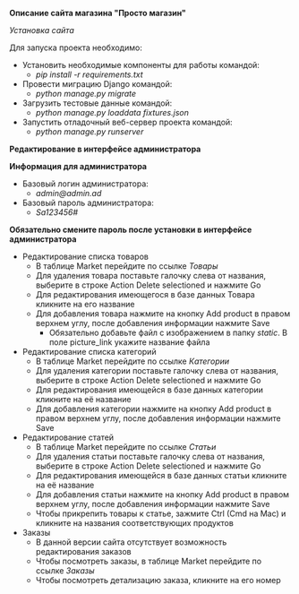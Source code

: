 **Описание сайта магазина "Просто магазин"**

*Установка сайта*

Для запуска проекта необходимо:
- Установить необходимые компоненты для работы командой: 
    * _pip install -r requirements.txt_
- Провести миграцию Django командой:
    * _python manage.py migrate_
- Загрузить тестовые данные командой:
    * _python manage.py loaddata fixtures.json_
- Запустить отладочный веб-сервер проекта командой:
    * _python manage.py runserver_

**Редактирование в интерфейсе администратора**

**Информация для администратора**
* Базовый логин администратора: 
    * _admin@admin.ad_
* Базовый пароль администратора:
    * _Sa123456#_

**Обязательно смените пароль после установки в интерфейсе администратора**

- Редактирование списка товаров
    * В таблице Market перейдите по ссылке _Товары_
    * Для удаления товара поставьте галочку слева от названия, выберите в строке Action Delete selectioned и нажмите Go
    * Для редактирования имеющегося в базе данных Товара кликните на его название
    * Для добавления товара нажмите на кнопку Add product в правом верхнем углу, после добавления информации нажмите Save
        * Обязательно добавьте файл с изображением в папку _static_. В поле picture_link укажите название файла
- Редактирование списка категорий
    * В таблице Market перейдите по ссылке _Категории_
    * Для удаления категории поставьте галочку слева от названия, выберите в строке Action Delete selectioned и нажмите Go
    * Для редактирования имеющейся в базе данных категории кликните на её название
    * Для добавления категории нажмите на кнопку Add product в правом верхнем углу, после добавления информации нажмите Save
- Редактирование статей
    * В таблице Market перейдите по ссылке _Статьи_
    * Для удаления статьи поставьте галочку слева от названия, выберите в строке Action Delete selectioned и нажмите Go
    * Для редактирования имеющейся в базе данных статьи кликните на её название
    * Для добавления статьи нажмите на кнопку Add product в правом верхнем углу, после добавления информации нажмите Save
    * Чтобы прикрепить товары к статье, зажмите Ctrl (Cmd на Mac) и кликните на названия соответствующих продуктов
- Заказы
    * В данной версии сайта отсутствует возможность редактирования заказов
    * Чтобы посмотреть заказы, в таблице Market перейдите по ссылке _Заказы_
    * Чтобы посмотреть детализацию заказа, кликните на его номер
